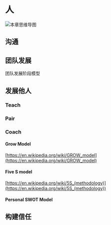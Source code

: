 # 人

![本章思维导图](images/ch5-mindset.jpg)

## 沟通

## 团队发展

团队发展阶段模型

## 发展他人

### Teach


### Pair


### Coach

#### Grow Model

[https://en.wikipedia.org/wiki/GROW_model](https://en.wikipedia.org/wiki/GROW_model)


#### Five S model

[https://en.wikipedia.org/wiki/5S_(methodology)](https://en.wikipedia.org/wiki/5S_(methodology))

#### Personal SWOT Model

#### 


## 构建信任


